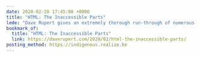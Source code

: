 ```yaml
---
date: 2020-02-28 17:45:08 +0000
title: "HTML: The Inaccessible Parts"
lede: "Dave Rupert gives an extremely thorough run-through of numerous gotchas to do with writing HTML you might think is accessible, but isn't quite what it seems."
bookmark_of:
  title: "HTML: The Inaccessible Parts"
  link: https://daverupert.com/2020/02/html-the-inaccessible-parts/
posting_method: https://indigenous.realize.be
---
```



